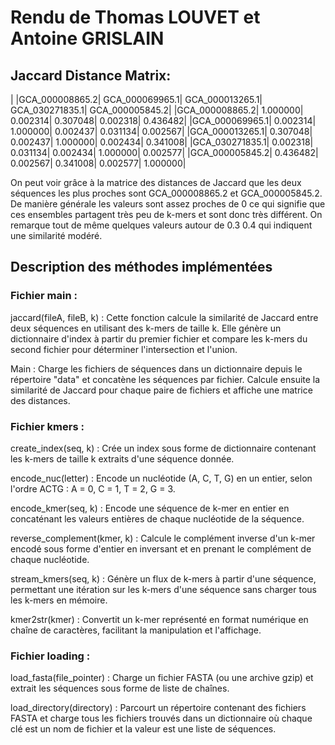 # Rendu de Thomas LOUVET et Antoine GRISLAIN

## Jaccard Distance Matrix:

|               |GCA_000008865.2| GCA_000069965.1| GCA_000013265.1| GCA_030271835.1| GCA_000005845.2|
|GCA_000008865.2|       1.000000|        0.002314|        0.307048|        0.002318|        0.436482|
|GCA_000069965.1|       0.002314|        1.000000|        0.002437|        0.031134|        0.002567|
|GCA_000013265.1|       0.307048|        0.002437|        1.000000|        0.002434|        0.341008|
|GCA_030271835.1|       0.002318|        0.031134|        0.002434|        1.000000|        0.002577|
|GCA_000005845.2|       0.436482|        0.002567|        0.341008|        0.002577|        1.000000|

On peut voir grâce à la matrice des distances de Jaccard que les deux séquences les plus proches sont GCA_000008865.2 et GCA_000005845.2. 
De manière générale les valeurs sont assez proches de 0 ce qui signifie que ces ensembles partagent très peu de k-mers et sont donc très différent. 
On remarque tout de même quelques valeurs autour de 0.3 0.4 qui indiquent une similarité modéré.

## Description des méthodes implémentées 

### Fichier main :

jaccard(fileA, fileB, k) : Cette fonction calcule la similarité de Jaccard entre deux séquences en utilisant des k-mers de taille k. Elle génère un dictionnaire d'index à partir du premier fichier et compare les k-mers du second fichier pour déterminer l'intersection et l'union.

Main : Charge les fichiers de séquences dans un dictionnaire depuis le répertoire "data" et concatène les séquences par fichier. Calcule ensuite la similarité de Jaccard pour chaque paire de fichiers et affiche une matrice des distances.

### Fichier kmers :

create_index(seq, k) : Crée un index sous forme de dictionnaire contenant les k-mers de taille k extraits d'une séquence donnée.

encode_nuc(letter) : Encode un nucléotide (A, C, T, G) en un entier, selon l'ordre ACTG : A = 0, C = 1, T = 2, G = 3.

encode_kmer(seq, k) : Encode une séquence de k-mer en entier en concaténant les valeurs entières de chaque nucléotide de la séquence.

reverse_complement(kmer, k) : Calcule le complément inverse d'un k-mer encodé sous forme d'entier en inversant et en prenant le complément de chaque nucléotide.

stream_kmers(seq, k) : Génère un flux de k-mers à partir d'une séquence, permettant une itération sur les k-mers d'une séquence sans charger tous les k-mers en mémoire.

kmer2str(kmer) : Convertit un k-mer représenté en format numérique en chaîne de caractères, facilitant la manipulation et l'affichage.

### Fichier loading :

load_fasta(file_pointer) : Charge un fichier FASTA (ou une archive gzip) et extrait les séquences sous forme de liste de chaînes.

load_directory(directory) : Parcourt un répertoire contenant des fichiers FASTA et charge tous les fichiers trouvés dans un dictionnaire où chaque clé est un nom de fichier et la valeur est une liste de séquences.
